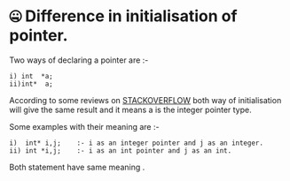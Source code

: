 # 🤐 Difference in initialisation of pointer.

Two ways of declaring a pointer are :- 
     
    i) int  *a;
    ii)int*  a;

According to some reviews on [STACKOVERFLOW](https://stackoverflow.com/questions/3770187/difference-between-int-i-and-int-i) both way of initialisation will give the same result and it means a is the integer pointer type.

Some examples with their meaning are :- 

    i)  int* i,j;    :- i as an integer pointer and j as an integer.
    ii) int *i,j;    :- i as an int pointer and j as an int.



Both statement have same meaning .
  
